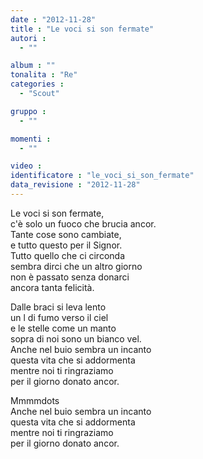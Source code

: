```yaml
---
date : "2012-11-28"
title : "Le voci si son fermate"
autori : 
  - ""

album : ""
tonalita : "Re"
categories : 
  - "Scout"

gruppo : 
  - ""

momenti : 
  - ""

video : 
identificatore : "le_voci_si_son_fermate"
data_revisione : "2012-11-28"
---
```

  
  
Le voci si son fermate,  
c'è solo un fuoco che brucia ancor.  
Tante cose sono cambiate,  
e tutto questo per il Signor.  
Tutto quello che ci circonda  
sembra dirci che un altro giorno  
non è passato senza donarci  
ancora tanta felicità.  
  
  
  
Dalle braci si leva lento  
un l di fumo verso il ciel  
e le stelle come un manto  
sopra di noi sono un bianco vel.  
Anche nel buio sembra un incanto  
questa vita che si addormenta  
mentre noi ti ringraziamo  
per il giorno donato ancor.  
  
  
Mmmmdots  
Anche nel buio sembra un incanto  
questa vita che si addormenta  
mentre noi ti ringraziamo  
per il giorno donato ancor.  
  

